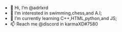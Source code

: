 - 👋 Hi, I’m @adrlxrd
- 👀 I’m interested in swimming,chess,and A.I;
- 🌱 I’m currently learning C++,HTML,python,and JS;
- 📫 Reach me @discord in karmaXD#7580

<!---
adrlxrd/adrlxrd is a ✨ special ✨ repository because its `README.md` (this file) appears on your GitHub profile.
You can click the Preview link to take a look at your changes.
--->
